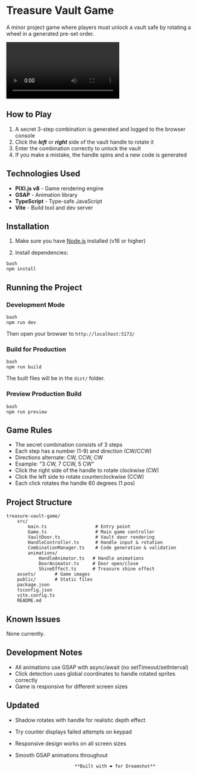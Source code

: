  # Treasure Vault Game

A minor project game where players must unlock a vault safe by rotating a wheel in a generated pre-set order.

![Demo](DEMO.mp4)

## How to Play

1. A secret 3-step combination is generated and logged to the browser console
2. Click the ***left*** or ***right*** side of the vault handle to rotate it
3. Enter the combination correctly to unlock the vault
4. If you make a mistake, the handle spins and a new code is generated

## Technologies Used

- **PIXI.js v8** - Game rendering engine
- **GSAP** - Animation library
- **TypeScript** - Type-safe JavaScript
- **Vite** - Build tool and dev server

## Installation

1. Make sure you have [Node.js](https://nodejs.org/) installed (v16 or higher)

2. Install dependencies:
```
bash
npm install
```

## Running the Project

### Development Mode
```
bash
npm run dev
```
Then open your browser to `http://localhost:5173/`

### Build for Production
```
bash
npm run build
```
The built files will be in the `dist/` folder.

### Preview Production Build
```
bash
npm run preview
```

## Game Rules

- The secret combination consists of 3 steps
- Each step has a number (1-9) and direction (CW/CCW)
- Directions alternate: CW, CCW, CW
- Example: "3 CW, 7 CCW, 5 CW"
- Click the right side of the handle to rotate clockwise (CW)
- Click the left side to rotate counterclockwise (CCW)
- Each click rotates the handle 60 degrees (1 pos)

## Project Structure
```
treasure-vault-game/
	src/
		main.ts                  # Entry point
		Game.ts                  # Main game controller
		VaultDoor.ts             # Vault door rendering
		HandleController.ts      # Handle input & rotation
		CombinationManager.ts    # Code generation & validation
		animations/
			HandleAnimator.ts   # Handle animations
			DoorAnimator.ts     # Door open/close
			ShineEffect.ts      # Treasure shine effect
	assets/       # Game images
	public/       # Static files
	package.json
	tsconfig.json
	vite.config.ts
	README.md
```

## Known Issues

None currently.

## Development Notes

- All animations use GSAP with async/await (no setTimeout/setInterval)
- Click detection uses global coordinates to handle rotated sprites correctly
- Game is responsive for different screen sizes

## Updated

- Shadow rotates with handle for realistic depth effect
- Try counter displays failed attempts on keypad
- Responsive design works on all screen sizes
- Smooth GSAP animations throughout

							**Built with ❤️ for Dreamshot**